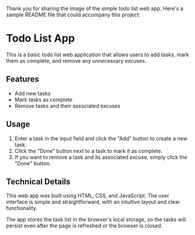 Thank you for sharing the image of the simple todo list web app. Here's a sample README file that could accompany this project:

# Todo List App

This is a basic todo list web application that allows users to add tasks, mark them as complete, and remove any unnecessary excuses.

## Features

- Add new tasks
- Mark tasks as complete
- Remove tasks and their associated excuses

## Usage

1. Enter a task in the input field and click the "Add" button to create a new task.
2. Click the "Done" button next to a task to mark it as complete.
3. If you want to remove a task and its associated excuse, simply click the "Done" button.

## Technical Details

This web app was built using HTML, CSS, and JavaScript. The user interface is simple and straightforward, with an intuitive layout and clear functionality.

The app stores the task list in the browser's local storage, so the tasks will persist even after the page is refreshed or the browser is closed.

